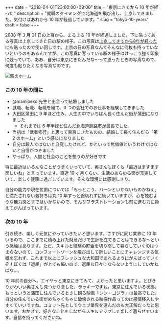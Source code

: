 +++
date = "2018-04-01T23:00:00+09:00"
title = "東京にきてから 10 年が経った"
description = "就職のタイミングで北海道を飛び出し、上京してきました。気付けばあれから 10 年が経過しています。"
slug = "tokyo-10-years"
draft = false
+++

2008 年 3 月 31 日の上京から、まるまる 10 年が経過しました。下に貼ってある写真は上京してきた日の駅の様子。この写真は<a title="上京してきてから8年が経った - #june29jp" href="https://june29.jp/2016/04/04/8-years/">上京してきてから8年が経った</a>にも貼ったので使い回しです。上京の日の写真なんてそんなに何枚も持っていないというのもあるんですが、この写真に写っている駅の様子はけっこう強く印象に残っていて、ああ、自分は東京にきたんだな〜って思ったときの写真なので、何度も貼りたくなる写真なのです。

<a data-flickr-embed="true"  href="https://www.flickr.com/photos/june29/2397724764/in/photostream/" title="駅のホーム"><img src="https://farm3.staticflickr.com/2292/2397724764_8719de45fe_b.jpg" alt="駅のホーム"></a>

### この 10 年の間に

- @mamipeko 先生と出会って結婚しました
- 就職、転職、転職を経て、3 つの会社でのお仕事を経験してきました
- 大田区蒲田に 9 年ほど住み、人生の中でいちばん長く住んだ街が蒲田になりました
  - それまでは 6 年半ほど住んだ北海道釧路市が最長でした
- 当初は「武者修行」と思って東京にきたものの、結婚して長く住んだら「第 2 のホーム」という感じになりました
- 自分は超人ではないと自覚したけれど、かといって無価値というわけではないと自信がつきました
- やっぱり、人間と社会のことを想うのが好きです

特に最近はいろんなことがうまくいっていて、奥さんもぼくも「最近はますます楽しいね」と言っています。直近 10 ヶ月くらい、生活のあらゆる面が充実していて、楽しく健康に過ごしています。そんな環境には感謝しきり。

自分の能力や現在位置については「もっとこう、バーンといかないものかねぇ」と満たされない気持ちは丸 10 年ずっと途切れずに続いていますが、心を蝕むような無力感とまではいかないので、そんなフラストレーションも前に進む力に換えてがんばっています。

### 次の 10 年

引き続き、楽しく元気にやっていきたいと思います。さすがに同じ業界に 10 年いるので、ここまでに積み上げた財産だけで生計を立てることはできるな〜という感触はあります。ただ、スキルと経験の貯金を切り崩して暮らしていくのはつまらないので、コンフォートゾーンを飛び出して新しいことにチャレンジする気概を忘れず、これまで以上にフレッシュな大和田であれるようにがんばっていくぞ！ぼくは「退屈」がとても怖いので、退屈な日々にならないようにしていかねばな…。

10 年前の自分へ。エイヤッと東京にきてみて、よかったと思いますよ。とびきりかわいい奥さんも見つかりました、ラッキーですね。東京に住んでいる状態、もっというと蒲田に住んでいるときに観る映画「シン・ゴジラ」は最高でした。自分の住んでいる街がめちゃくちゃに破壊される映像作品ってのは感情移入しやすくていいですね。コミット先としてウェブ業界を選んだのも大正解だったと思います。おかげで、好きなことをしながらスキルアップして楽しく暮らせています。自信を持ってくださいね。
